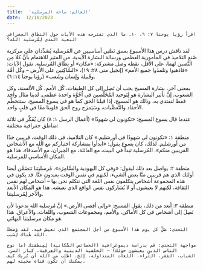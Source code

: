 ```yaml
---
title:  'العالم: ساحة المرسلية'
date:  12/10/2023
---
```


`اقرأ رؤيا يوحنا ٧: ٩، ١٠. ما الذي تقترحه هذه الآيات حول النطاق الجغرافي البعيد المدى لِمُرسلية الله؟`

لقد ناقش درس هذا الأسبوع بعمق نَصَّين أساسيين عن المُرسلية يُشدِّدان على مركزية صُنع التلاميذ في المأمورية العظمى ورسالة البشارة الأبدية. من المثير للاهتمام بأنَّ كلا مِن النَّصين لهما، على الأقل، نقطة وصل مشتركة: «مكان» أو نِطَاق المُرسلية. تقول الآيات: «فاذهبوا وتلمذوا جميع الأمم»  (إنجيل متى ٢٨: ١٩)، «السَّاكِنين على الأرض – وكُل أمَّة وقَبيلة ولِسان وشَعب» (رؤيا يوحنا ١٤: ٦).

بمعنى آخر، بشارة المسيح يجب أن تَصِل إلى كل الطبقات، كُل الأمم، كُل الألسنة، وكل الشعوب. إنَّ تأثير البشارة هو لِتَوحيد المُخَلَّصين في اُخُوَّة واحدة عظمى. لدينا مثال واحد فقط لنقتدي به، وذلك هو المسيح. إذا قبلنا الحق كما هو في يسوع المسيح، ستتحطَّم الأحقاد والتَّعصُّبات، وسَيَمزج روح الحق قلوبنا معًا في قلبٍ واحد.

عندما قال يسوع المسيح: «تكونون لي شهودًا» (أعمال الرسل ١: ٨) كان يُفَكِّر في ثلاثة مناطق جغرافية مختلفة:

منطقة ١: «تكونون لي شهودًا في أورشليم.» كان التلاميذ، في ذلك الوقت، قريبين جدًا من أورشليم. لذلك، كان يسوع يقول: «ابدأوا بمشاركة اختباركم مع الله مع الأشخاص القريبين منكم». المُرسلية تبدأ في البيت، مع العائلة، مع الجيران، مع الأصدقاء. هذا هو المكان الأساسي للمرسلية.

منطقة ٢: يواصل بعد ذلك ليقول: «وفي كل اليهودية والسَّامِرَة». مُرسليتنا تتضَمَّن أيضا أولئك الذي هم قريبين منَّا بعض الشيء، لكنهم في نفس الوقت بعيدون عنَّا. قد يكون في هذه المجموعة أشخاص يتكلمون نفس اللغة التي نتكلم نحن بها – أشخاص لهم نفس الثقافة، لكنهم لا يعيشون أو لا يُشاركون نفس الواقع الذي نعيشه. هذا هو المكان الأبعد والآخر لِمُرسليتنا.

منطقة ٣: أبعد من ذلك، يقول المسيح: «وإلى أقصى الأرض.» إنَّ مُرسلية الله تدعونا لأن نَصِلَ إلى أشخاص في كل الأماكن، والأمم، ومجموعات الشعوب، واللغات، والأعراق. هذا هو مكان مرسليتنا النهائي.

`التحدي: صَلِّ كل يوم هذا الأسبوع من أجل المجتمع الذي تعيش فيه. لقد وَضَعَكَ الله هُناك لِسَبب.`

`مواجهة التحدي: قم بدراسة ديموغرافية (الخصائص السُّكانية) لِمِنطقتك (ما نوع الناس الذين يعيشون حولك) – الخلفية الدينية والعِرقية، كبار السن، الشباب، الفقر، الثَّراء، اللغات المتداولة، إلخ. اطلب من الله أن يُريك كيف يمكنك أن تكون قناة محبته لهم.`